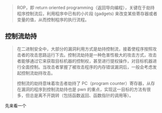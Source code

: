 
>   ROP，即 return oriented programming（返回导向编程），关键在于劫持程序控制流后，利用程序中已有的小片段 (gadgets) 来改变某些寄存器或者变量的值，从而控制程序的执行流程。

## 控制流劫持

>   在二进制安全中，大部分的漏洞利用方式是劫持控制流，接着使程序按照攻击者的攻击思路运行下去。控制流劫持是一种危害性极大的攻击方式，攻击者能够通过它来获取目标机器的控制权，甚至进行提权操作，对目标机器进行全面控制。当攻击者掌握了被攻击程序的内存错误漏洞后，一般会考虑发起控制流劫持攻击。
>
>   控制流的劫持意味着攻击者劫持了 PC（program counter）寄存器，从存在漏洞的程序到控制流劫持也是 pwn 的重点，实现这一目标的方法有很多，但总是离不开跳转（包括函数返回、函数指针的调用等）。

先来看一个
